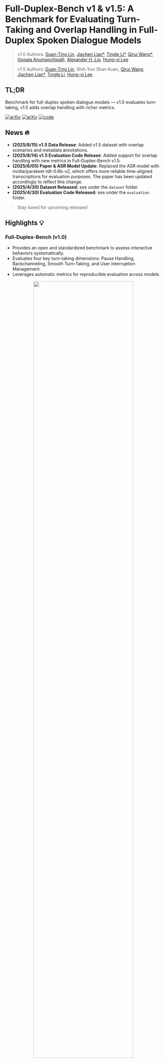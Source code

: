 # Full-Duplex-Bench v1 & v1.5: A Benchmark for Evaluating Turn-Taking and Overlap Handling in Full-Duplex Spoken Dialogue Models
> v1.0 Authors: [Guan-Ting Lin](https://daniellin94144.github.io/), [Jiachen Lian*](https://jlian2.github.io/), [Tingle Li*](https://tinglok.netlify.app/), [Qirui Wang*](https://www.linkedin.com/in/qrw-160509207/), [Gopala Anumanchipalli](https://www2.eecs.berkeley.edu/Faculty/Homepages/gopala.html), [Alexander H. Liu](https://alexander-h-liu.github.io/), [Hung-yi Lee](https://speech.ee.ntu.edu.tw/~hylee/index.html)

> v1.5 Authors: [Guan-Ting Lin](https://daniellin94144.github.io/), Shih-Yun Shan Kuan, [Qirui Wang](https://www.linkedin.com/in/qrw-160509207/), [Jiachen Lian*](https://jlian2.github.io/), [Tingle Li](https://tinglok.netlify.app/), [Hung-yi Lee](https://speech.ee.ntu.edu.tw/~hylee/index.html)

## TL;DR
Benchmark for full-duplex spoken dialogue models — v1.0 evaluates turn-taking, v1.5 adds overlap handling with richer metrics.

[![arXiv](https://img.shields.io/badge/arXiv-2409.06666-b31b1b.svg?logo=arXiv)](https://arxiv.org/abs/2503.04721)
[![arXiv](https://img.shields.io/badge/arXiv-2409.06666-b31b1b.svg?logo=arXiv)](https://arxiv.org/abs/2507.23159)
[![code](https://img.shields.io/badge/Github-Code-keygen.svg?logo=github)](https://github.com/DanielLin94144/Full-Duplex-Bench)

## News 🔥
- **(2025/8/15) v1.5 Data Release**: Added v1.5 dataset with overlap scenarios and metadata annotations.
- **(2025/8/14) v1.5 Evaluation Code Release**: Added support for overlap handling with new metrics in Full-Duplex-Bench v1.5.
- **(2025/6/05) Paper & ASR Model Update**: Replaced the ASR model with nvidia/parakeet-tdt-0.6b-v2, which offers more reliable time-aligned transcriptions for evaluation purposes. The paper has been updated accordingly to reflect this change.
- **(2025/4/30) Dataset Released:** see under the `dataset` folder.
- **(2025/4/30) Evaluation Code Released:** see under the `evaluation` folder.
> Stay tuned for upcoming releases!

## Highlights 💡
### Full-Duplex-Bench (v1.0)
- Provides an open and standardized benchmark to assess interactive behaviors systematically.
- Evaluates four key turn-taking dimensions: Pause Handling, Backchanneling, Smooth Turn-Taking, and User Interruption Management.
- Leverages automatic metrics for reproducible evaluation across models.
<div align="center"><img src="https://github.com/user-attachments/assets/70b6525c-61ee-4c48-a1fb-59dc6dfe85cc" width="80%"/></div>
<div align="center"><img src="https://github.com/user-attachments/assets/e936d330-1105-42fc-b5c6-d7ee8f40d27c" width="60%"/></div>

### Full-Duplex-Bench v1.5
- Extends the benchmark with four simulated overlap scenarios: user interruption, listener backchannel, side conversation, and ambient speech.
- Supports both open-sourced and commercial models.
- Introduces a comprehensive metric suite — categorical dialogue behaviors, stop and response latency, prosodic adaptation, and perceived speech quality — customizable to application needs.
<div align="center"><img src="https://github.com/user-attachments/assets/969853c2-885f-40f1-bf7b-0c4da0e2fab4" width="75%"/></div>
<div align="center"><img src="https://github.com/user-attachments/assets/b0f43c6e-18a5-4ca1-bceb-0ae285a8782d" width="60%"/></div>


## Repository Structure 📂

This repository is organized into three main components. Please refer to the respective folders for details:

- [`dataset/`](./dataset): Dataset release and detailed description of v1.0 and v1.5 benchmark data.  
- [`evaluation/`](./evaluation): Evaluation code for running benchmark tasks and metrics.  
- [`model_inference/`](./model_inference): Server–client inference setup for running full-duplex models in a streaming manner.  

Each subfolder contains its own README with more detailed instructions.

## 📊 Evaluation Results 

### Full-Duplex-Bench (v1.0)
<table>
  <thead>
    <tr>
      <th rowspan="2">Model</th>
      <th colspan="2" style="text-align:center">Pause Handling</th>
      <th colspan="3" style="text-align:center">Backchannel</th>
      <th colspan="2" style="text-align:center">Smooth Turn Taking</th>
      <th colspan="3" style="text-align:center">User Interruption</th>
    </tr>
    <tr>
      <th>Synthetic TOR ↓</th><th>Candor TOR ↓</th>
      <th>TOR ↓</th><th>Freq ↑</th><th>JSD ↓</th>
      <th>Candor TOR ↑</th><th>Latency ↓</th>
      <th>TOR ↑</th><th>GPT-4o ↑</th><th>Latency ↓</th>
    </tr>
  </thead>
  <tbody>
    <tr>
      <td><b>dGSLM</b></td>
      <td>0.934</td><td>0.935</td>
      <td>0.691</td><td><b>0.015</b></td><td><b>0.934</b></td>
      <td><b>0.975</b></td><td>0.352</td>
      <td>0.917</td><td>0.201</td><td>2.531</td>
    </tr>
    <tr>
      <td><b>Moshi</b></td>
      <td>0.985</td><td>0.980</td>
      <td>1.000</td><td>0.001</td><td>0.957</td>
      <td>0.941</td><td><b>0.265</b></td>
      <td><b>1.000</b></td><td>0.765</td><td><b>0.257</b></td>
    </tr>
    <tr>
      <td><b>Freeze-Omni</b></td>
      <td><b>0.642</b></td><td><b>0.481</b></td>
      <td><b>0.636</b></td><td>0.001</td><td>0.997</td>
      <td>0.336</td><td>0.953</td>
      <td>0.867</td><td><b>3.615</b></td><td>1.409</td>
    </tr>
    <tr>
      <td><i>Gemini Live</i></td>
      <td><i>0.255</i></td><td><i>0.310</i></td>
      <td><i>0.091</i></td><td><i>0.012</i></td><td><i>0.896</i></td>
      <td><i>0.655</i></td><td><i>1.301</i></td>
      <td><i>0.891</i></td><td><i>3.376</i></td><td><i>1.183</i></td>
    </tr>
  </tbody>
</table>

- **TOR**: Turn-Over Rate (↓: lower is better for Pause/Backchannel, ↑ for Smooth Turn/User Interruption)
- **Freq**: Frequency of backchannels (↑ better)
- **JSD**: Jensen-Shannon Divergence (↓ better)
- **Latency**: Response latency (↓ better)
- **GPT-4o**: GPT-4o-assessed contextual relevance (↑ better)

## Getting Started 🏁
### Installation
```
conda create -n full-duplex-bench python=3.10
conda activate full-duplex-bench
pip install -r requirements.txt
```

### Step-by-step Instruction
#### 1. Model Inference
The goal of model inference is to let the model generate the time-synchronous `output.wav` given the audio stream of user speech (`input.wav`). You can use you own model to generate the output speech for evaluation.

We will provide the example inference code of Freeze-omni under `model_inference/freeze-omni` for different tasks. 

#### 2. Prepare for Evaluation with time-aligned transcription
Under `get_transcript` folder, you can find `asr.py` to obtain the time-aligned transcription for the model generated audio. For more details please see the readme in the folder.

#### 3. Running Evaluations
Under `evaluation` folder, please see the readme file in the folder for detailed instruction to run the evaluation for each tasks.

## Citation 📖
If you have any questions, please feel free to submit an issue or contact Guan-Ting Lin (daniel094144@gmail.com)

If you found this research helpful, please consider citing our work:

```
@article{lin2025full,
  title={Full-duplex-bench: A benchmark to evaluate full-duplex spoken dialogue models on turn-taking capabilities},
  author={Lin, Guan-Ting and Lian, Jiachen and Li, Tingle and Wang, Qirui and Anumanchipalli, Gopala and Liu, Alexander H and Lee, Hung-yi},
  journal={arXiv preprint arXiv:2503.04721},
  year={2025}
}

@article{lin2025full,
  title={Full-Duplex-Bench v1. 5: Evaluating Overlap Handling for Full-Duplex Speech Models},
  author={Lin, Guan-Ting and Kuan, Shih-Yun Shan and Wang, Qirui and Lian, Jiachen and Li, Tingle and Lee, Hung-yi},
  journal={arXiv preprint arXiv:2507.23159},
  year={2025}
}
```

